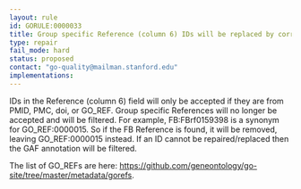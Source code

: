 ```yaml
---
layout: rule
id: GORULE:0000033
title: Group specific Reference (column 6) IDs will be replaced by corresponding GO_REF (or other public ID) or filtered
type: repair
fail_mode: hard
status: proposed
contact: "go-quality@mailman.stanford.edu"
implementations:
---
```

IDs in the Reference (column 6) field will only be accepted if they are from PMID, PMC, doi, or GO_REF. Group specific References will no longer be accepted and will be filtered. For example, FB:FBrf0159398 is a synonym for GO_REF:0000015. So if the FB Reference is found, it will be removed, leaving GO_REF:0000015 instead. If an ID cannot be repaired/replaced then the GAF annotation will be filtered.

The list of GO_REFs are here: https://github.com/geneontology/go-site/tree/master/metadata/gorefs.
